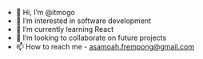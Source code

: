 - 👋 Hi, I’m @itmogo
- 👀 I’m interested in software development
- 🌱 I’m currently learning React
- 💞️ I’m looking to collaborate on future projects
- 📫 How to reach me - asamoah.frempong@gmail.com

<!---
itmogo/itmogo is a ✨ special ✨ repository because its `README.md` (this file) appears on your GitHub profile.
You can click the Preview link to take a look at your changes.
--->
